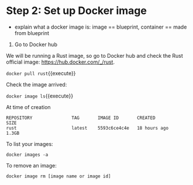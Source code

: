 # Step 2: Set up Docker image

- explain what a docker image is: image == blueprint, container == made from blueprint

1. Go to Docker hub

We will be running a Rust image, so go to Docker hub and check the Rust official image: https://hub.docker.com/_/rust.

`docker pull rust`{{execute}}


Check the image arrived:

`docker image ls`{{execute}}

At time of creation

```console
REPOSITORY               TAG       IMAGE ID       CREATED             SIZE
rust                     latest    5593c6ce4c4e   18 hours ago        1.3GB

```


To list your images:

`docker images -a`

To remove an image:

`docker image rm [image name or image id]`
